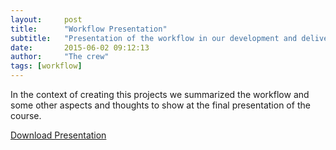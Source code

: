 ```yaml
---
layout:     post
title:      "Workflow Presentation"
subtitle:   "Presentation of the workflow in our development and delivery stages & more"
date:       2015-06-02 09:12:13
author:     "The crew"
tags: [workflow]
---
```


In the context of creating this projects we summarized the workflow and some other aspects and thoughts to show at the final presentation of the course.


[Download Presentation](/download/System_Engineering_Presentation.pdf )